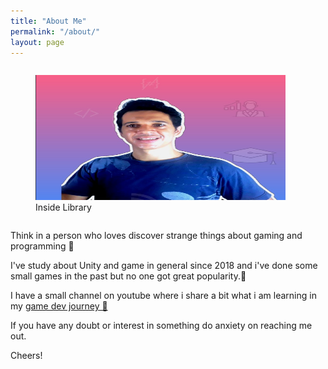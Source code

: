 ```yaml
---
title: "About Me"
permalink: "/about/"
layout: page
---
```


 <div class="column">
     <figure>
        <img src="/assets/fontawesome/eu.png" width="400" height="200" alt="eu">  
      <figcaption>Inside Library</figcaption>         
      </figure>
  </div>  
  
Think in a person who loves discover strange things about gaming and programming 🤪
  
 I've study about Unity and game in general since 2018 and i've done some small games in the past but no one got great popularity.🙈
  
I have a small channel on youtube where i share a bit what i am learning in my [game dev journey 🚀](https://www.youtube.com/channel/UCkiqlgDnCQk3W2rvu9fjRCQ)
  
If you have any doubt or interest in something do anxiety on reaching me out.

Cheers!
